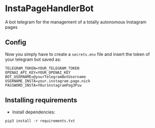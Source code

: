 # InstaPageHandlerBot
A bot telegram for the management of a totally autonomous Instagram pages

## Config
Now you simply have to create a ``` secrets.env ``` file and insert the token of your telegram bot saved as:
```
TELEGRAM_TOKEN=YOUR_TELEGRAM_TOKEN
OPENAI_API_KEY=YOUR_OPENAI_KEY
BOT_USERNAME=@yourTelegramBotUsername
USERNAME_INSTA=your.instagram.page.nick
PASSWORD_INSTA=Y0ur1nstagramPag3Psw
```

## Installing requirements
- Install dependencies:

```
pip3 install -r requirements.txt
```
